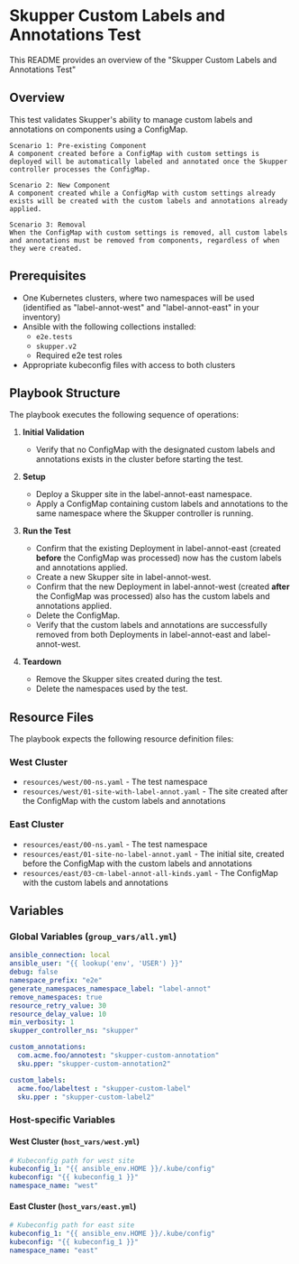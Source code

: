 # Skupper Custom Labels and Annotations Test

This README provides an overview of the "Skupper Custom Labels and Annotations Test"

## Overview

This test validates Skupper's ability to manage custom labels and annotations on components using a ConfigMap.

    Scenario 1: Pre-existing Component
    A component created before a ConfigMap with custom settings is deployed will be automatically labeled and annotated once the Skupper controller processes the ConfigMap.

    Scenario 2: New Component
    A component created while a ConfigMap with custom settings already exists will be created with the custom labels and annotations already applied.

    Scenario 3: Removal
    When the ConfigMap with custom settings is removed, all custom labels and annotations must be removed from components, regardless of when they were created.


## Prerequisites

- One Kubernetes clusters, where two namespaces will be used (identified as "label-annot-west" and "label-annot-east" in your inventory)
- Ansible with the following collections installed:
  - `e2e.tests`
  - `skupper.v2`
  - Required e2e test roles
- Appropriate kubeconfig files with access to both clusters


## Playbook Structure

The playbook executes the following sequence of operations:

1. **Initial Validation**
   - Verify that no ConfigMap with the designated custom labels and annotations exists in the cluster before starting the test.

2. **Setup**
   - Deploy a Skupper site in the label-annot-east namespace.
   - Apply a ConfigMap containing custom labels and annotations to the same namespace where the Skupper controller is running.

3. **Run the Test**
   - Confirm that the existing Deployment in label-annot-east (created **before** the ConfigMap was processed) now has the custom labels and annotations applied.
   - Create a new Skupper site in label-annot-west.
   - Confirm that the new Deployment in label-annot-west (created **after** the ConfigMap was processed) also has the custom labels and annotations applied.
   - Delete the ConfigMap.
   - Verify that the custom labels and annotations are successfully removed from both Deployments in label-annot-east and label-annot-west.

4. **Teardown**
   - Remove the Skupper sites created during the test.
   - Delete the namespaces used by the test.


## Resource Files

The playbook expects the following resource definition files:

### West Cluster
- `resources/west/00-ns.yaml` - The test namespace
- `resources/west/01-site-with-label-annot.yaml` - The site created after the ConfigMap with the custom labels and annotations

### East Cluster
- `resources/east/00-ns.yaml` - The test namespace
- `resources/east/01-site-no-label-annot.yaml` - The initial site, created before the ConfigMap with the custom labels and annotations
- `resources/east/03-cm-label-annot-all-kinds.yaml` - The ConfigMap with the custom labels and annotations


## Variables

### Global Variables (`group_vars/all.yml`)

```yaml
ansible_connection: local
ansible_user: "{{ lookup('env', 'USER') }}"
debug: false
namespace_prefix: "e2e"
generate_namespaces_namespace_label: "label-annot"
remove_namespaces: true
resource_retry_value: 30
resource_delay_value: 10
min_verbosity: 1
skupper_controller_ns: "skupper"

custom_annotations:
  com.acme.foo/annotest: "skupper-custom-annotation"
  sku.pper: "skupper-custom-annotation2"

custom_labels:
  acme.foo/labeltest : "skupper-custom-label"
  sku.pper : "skupper-custom-label2"
```

### Host-specific Variables

#### West Cluster (`host_vars/west.yml`)

```yaml
# Kubeconfig path for west site
kubeconfig_1: "{{ ansible_env.HOME }}/.kube/config"
kubeconfig: "{{ kubeconfig_1 }}"
namespace_name: "west"
```

#### East Cluster (`host_vars/east.yml`)

```yaml
# Kubeconfig path for east site
kubeconfig_1: "{{ ansible_env.HOME }}/.kube/config"
kubeconfig: "{{ kubeconfig_1 }}"
namespace_name: "east"
```

